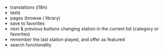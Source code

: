 - translations (i18n)
- tests
- pages (browse / library)
- save to favorites
- next & previous buttons changing station in the current list (category or favorites)
- remember the last station played, and offer as featured
- search functionality